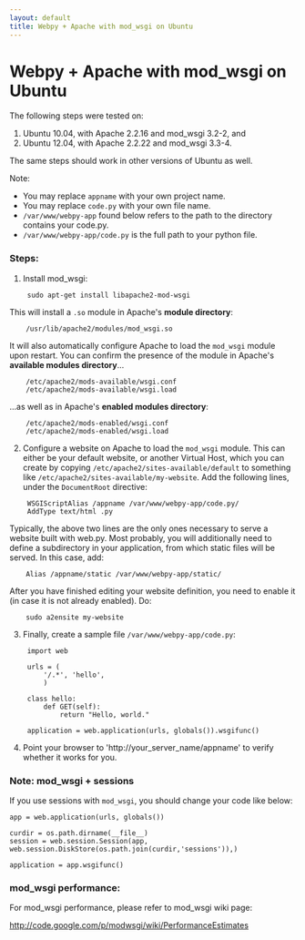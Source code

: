 ```yaml
---
layout: default
title: Webpy + Apache with mod_wsgi on Ubuntu
---
```


# Webpy + Apache with mod_wsgi on Ubuntu

The following steps were tested on:

1. Ubuntu 10.04, with Apache 2.2.16 and mod_wsgi 3.2-2, and
2. Ubuntu 12.04, with Apache 2.2.22 and mod_wsgi 3.3-4.

The same steps should work in other versions of Ubuntu as well.

Note:

* You may replace `appname` with your own project name.
* You may replace `code.py` with your own file name.
* `/var/www/webpy-app` found below refers to the path to the directory contains your code.py.
* `/var/www/webpy-app/code.py` is the full path to your python file.

### Steps:

1. Install mod_wsgi:
        
        sudo apt-get install libapache2-mod-wsgi

 This will install a `.so` module in Apache's **module directory**:

        /usr/lib/apache2/modules/mod_wsgi.so

 It will also automatically configure Apache to load the `mod_wsgi` module upon restart. You can confirm the presence of the module in Apache's **available modules directory**…

        /etc/apache2/mods-available/wsgi.conf
        /etc/apache2/mods-available/wsgi.load
 …as well as in Apache's **enabled modules directory**:

        /etc/apache2/mods-enabled/wsgi.conf
        /etc/apache2/mods-enabled/wsgi.load
        
2. Configure a website on Apache to load the `mod_wsgi` module. This can either be your default website, or another Virtual Host, which you can create by copying `/etc/apache2/sites-available/default` to something like `/etc/apache2/sites-available/my-website`. Add the following lines, under the `DocumentRoot` directive:

        WSGIScriptAlias /appname /var/www/webpy-app/code.py/
        AddType text/html .py

 Typically, the above two lines are the only ones necessary to serve a website built with web.py. Most probably, you will additionally need to define a subdirectory in your application, from which static files will be served. In this case, add:

        Alias /appname/static /var/www/webpy-app/static/

 After you have finished editing your website definition, you need to enable it (in case it is not already enabled). Do:
 
        sudo a2ensite my-website
        
3. Finally, create a sample file `/var/www/webpy-app/code.py`:

        import web

        urls = (
            '/.*', 'hello',
            )

        class hello:
            def GET(self):
                return "Hello, world."

        application = web.application(urls, globals()).wsgifunc()

4. Point your browser to 'http://your_server_name/appname' to verify whether it works for you.

### Note: mod_wsgi + sessions

If you use sessions with `mod_wsgi`, you should change your code like below:

    app = web.application(urls, globals())

    curdir = os.path.dirname(__file__)
    session = web.session.Session(app, web.session.DiskStore(os.path.join(curdir,'sessions')),)

    application = app.wsgifunc()

### mod_wsgi performance:
For mod_wsgi performance, please refer to mod_wsgi wiki page:

<http://code.google.com/p/modwsgi/wiki/PerformanceEstimates>
